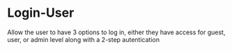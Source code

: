 # Login-User
Allow the user to have 3 options to log in, either they have access for guest, user, or admin level along with a 2-step autentication

